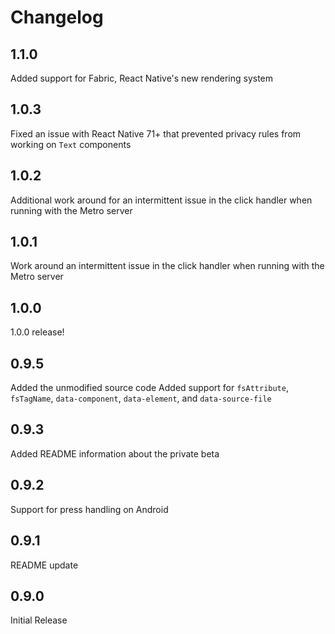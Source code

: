 # Changelog

## 1.1.0

Added support for Fabric, React Native's new rendering system

## 1.0.3

Fixed an issue with React Native 71+ that prevented privacy rules from working on `Text` components

## 1.0.2

Additional work around for an intermittent issue in the click handler when running with the Metro server

## 1.0.1

Work around an intermittent issue in the click handler when running with the Metro server

## 1.0.0

1.0.0 release!

## 0.9.5

Added the unmodified source code
Added support for `fsAttribute`, `fsTagName`, `data-component`, `data-element`, and `data-source-file`

## 0.9.3

Added README information about the private beta

## 0.9.2

Support for press handling on Android

## 0.9.1

README update

## 0.9.0

Initial Release
